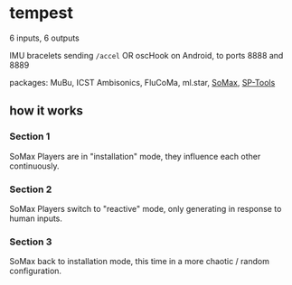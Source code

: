 # tempest

6 inputs, 6 outputs

IMU bracelets sending `/accel` OR oscHook on Android, to ports 8888 and 8889

packages: MuBu, ICST Ambisonics, FluCoMa, ml.star, [SoMax](https://forum.ircam.fr/projects/detail/somax-2/), [SP-Tools](https://github.com/rconstanzo/SP-tools)

## how it works

### Section 1

SoMax Players are in "installation" mode, they influence each other continuously.

### Section 2

SoMax Players switch to "reactive" mode, only generating in response to human inputs.

### Section 3

SoMax back to installation mode, this time in a more chaotic / random configuration.